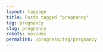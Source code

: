 ```yaml
---
layout: tagpage
title: Posts tagged "pregnancy"
tag: pregnancy
slug: pregnancy
robots: noindex
permalink: /progress/tag/pregnancy
---
```

